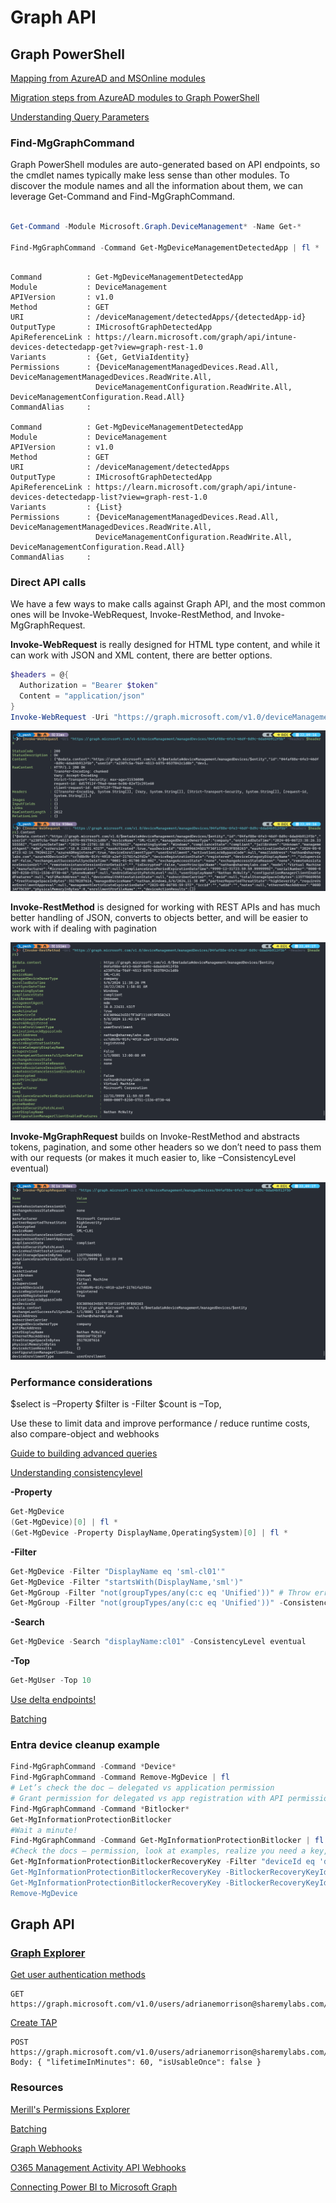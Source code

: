 # Graph API

## Graph PowerShell

[Mapping from AzureAD and MSOnline modules](https://learn.microsoft.com/en-us/powershell/microsoftgraph/azuread-msoline-cmdlet-map?view=graph-powershell-1.0)  

[Migration steps from AzureAD modules to Graph PowerShell](https://learn.microsoft.com/en-us/powershell/microsoftgraph/migration-steps?view=graph-powershell-1.0)  

[Understanding Query Parameters](https://learn.microsoft.com/en-us/powershell/microsoftgraph/use-query-parameters?view=graph-powershell-1.0)  

### Find-MgGraphCommand

Graph PowerShell modules are auto-generated based on API endpoints, so the cmdlet names typically make less sense than other modules. To discover the module names and all the information about them, we can leverage Get-Command and Find-MgGraphCommand.

```powershell

Get-Command -Module Microsoft.Graph.DeviceManagement* -Name Get-*

Find-MgGraphCommand -Command Get-MgDeviceManagementDetectedApp | fl *

```

```output

Command          : Get-MgDeviceManagementDetectedApp
Module           : DeviceManagement
APIVersion       : v1.0
Method           : GET
URI              : /deviceManagement/detectedApps/{detectedApp-id}
OutputType       : IMicrosoftGraphDetectedApp
ApiReferenceLink : https://learn.microsoft.com/graph/api/intune-devices-detectedapp-get?view=graph-rest-1.0
Variants         : {Get, GetViaIdentity}
Permissions      : {DeviceManagementManagedDevices.Read.All, DeviceManagementManagedDevices.ReadWrite.All,
                   DeviceManagementConfiguration.ReadWrite.All, DeviceManagementConfiguration.Read.All}
CommandAlias     :

Command          : Get-MgDeviceManagementDetectedApp
Module           : DeviceManagement
APIVersion       : v1.0
Method           : GET
URI              : /deviceManagement/detectedApps
OutputType       : IMicrosoftGraphDetectedApp
ApiReferenceLink : https://learn.microsoft.com/graph/api/intune-devices-detectedapp-list?view=graph-rest-1.0
Variants         : {List}
Permissions      : {DeviceManagementManagedDevices.Read.All, DeviceManagementManagedDevices.ReadWrite.All,
                   DeviceManagementConfiguration.ReadWrite.All, DeviceManagementConfiguration.Read.All}
CommandAlias     :

```

### Direct API calls

We have a few ways to make calls against Graph API, and the most common ones will be Invoke-WebRequest, Invoke-RestMethod, and Invoke-MgGraphRequest.

**Invoke-WebRequest** is really designed for HTML type content, and while it can work with JSON and XML content, there are better options.

```powershell
$headers = @{ 
  Authorization = "Bearer $token"
  Content = "application/json"
}
Invoke-WebRequest -Uri "https://graph.microsoft.com/v1.0/deviceManagement/managedDevices/04faf88e-6fe3-46df-8d9c-6da64b912f5b" -Headers $headers

```

![img](./img/invoke-webrequest.png)

**Invoke-RestMethod** is designed for working with REST APIs and has much better handling of JSON, converts to objects better, and will be easier to work with if dealing with pagination

![img](./img/invoke-restmethod.png)

**Invoke-MgGraphRequest** builds on Invoke-RestMethod and abstracts tokens, pagination, and some other headers so we don’t need to pass them with our requests (or makes it much easier to, like –ConsistencyLevel eventual)

![img](./img/invoke-mggraphrequest.png)

### Performance considerations

$select is –Property
$filter is -Filter
$count is –Top,

Use these to limit data and improve performance / reduce runtime costs, also compare-object and webhooks

[Guide to building advanced queries](https://devblogs.microsoft.com/microsoft365dev/build-advanced-queries-with-count-filter-search-and-orderby/) 

[Understanding consistencylevel](https://ourcloudnetwork.com/understanding-consistencylevel-eventual-with-microsoft-graph-powershell/)

**-Property**  
```powershell
Get-MgDevice  
(Get-MgDevice)[0] | fl *  
(Get-MgDevice -Property DisplayName,OperatingSystem)[0] | fl *  
```

**-Filter**  
```powershell
Get-MgDevice -Filter "DisplayName eq 'sml-cl01'"  
Get-MgDevice -Filter "startsWith(DisplayName,'sml')"  
Get-MgGroup -Filter "not(groupTypes/any(c:c eq 'Unified'))" # Throw error on purpose, show how to fix  
Get-MgGroup -Filter "not(groupTypes/any(c:c eq 'Unified'))" -ConsistencyLevel eventual -CountVariable $count  
```

**-Search**  
```powershell
Get-MgDevice -Search "displayName:cl01" -ConsistencyLevel eventual  
```

**-Top**  
```powershell
Get-MgUser -Top 10
```  

[Use delta endpoints!](https://learn.microsoft.com/en-us/graph/delta-query-overview)  

[Batching](https://learn.microsoft.com/en-us/graph/json-batching)  

### Entra device cleanup example

```powershell
Find-MgGraphCommand -Command *Device*
Find-MgGraphCommand -Command Remove-MgDevice | fl
# Let’s check the doc – delegated vs application permission  
# Grant permission for delegated vs app registration with API permission plus self signed certificate
Find-MgGraphCommand -Command *Bitlocker*
Get-MgInformationProtectionBitlocker
#Wait a minute!
Find-MgGraphCommand -Command Get-MgInformationProtectionBitlocker | fl
#Check the docs – permission, look at examples, realize you need a key, look at object
Get-MgInformationProtectionBitlockerRecoveryKey -Filter "deviceId eq 'da2f6920-d585-4e47-a9e5-71ae18e8456b’”
Get-MgInformationProtectionBitlockerRecoveryKey -BitlockerRecoveryKeyId e2586702-d618-430e-ba24-8249fe6d702c | fl *
Get-MgInformationProtectionBitlockerRecoveryKey -BitlockerRecoveryKeyId e2586702-d618-430e-ba24-8249fe6d702c -Property Key | fl *
Remove-MgDevice
```

## Graph API

### [Graph Explorer](https://developer.microsoft.com/en-us/graph/graph-explorer)

[Get user authentication methods  ](https://learn.microsoft.com/en-us/graph/api/authenticationmethod-get?view=graph-rest-1.0&tabs=http)  
```
GET https://graph.microsoft.com/v1.0/users/adrianemorrison@sharemylabs.com/authentication/methods
```

[Create TAP](https://learn.microsoft.com/en-us/graph/api/authentication-post-temporaryaccesspassmethods?view=graph-rest-1.0&tabs=http)  
```
POST https://graph.microsoft.com/v1.0/users/adrianemorrison@sharemylabs.com/authentication/temporaryAccessPassMethods  
Body: { "lifetimeInMinutes": 60, "isUsableOnce": false }
```

### Resources

[Merill's Permissions Explorer](https://graphpermissions.merill.net/permission/)  

[Batching](https://learn.microsoft.com/en-us/graph/json-batching)  

[Graph Webhooks](https://learn.microsoft.com/en-us/graph/change-notifications-delivery-webhooks?tabs=http)

[O365 Management Activity API Webhooks](https://github.com/nathanmcnulty/nathanmcnulty/blob/master/Azure/O365ManagementActivityAPI.ps1)  

[Connecting Power BI to Microsoft Graph](https://tech-peanuts.com/2020/05/28/connecting-power-bi-to-microsoft-graph/)  
